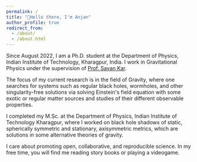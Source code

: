 ```yaml
---
permalink: /
title: "👋Hello there, I'm Anjan"
author_profile: true
redirect_from: 
  - /about/
  - /about.html
---
```


Since August 2022, I am a Ph.D. student at the Department of Physics, Indian Institute of
Technology, Kharagpur, India. I work in Gravitational Physics under the supervision of
[Prof. Sayan Kar](https://inspirehep.net/authors/1003662?ui-citation-summary=true).

The focus of my current research is in the field of Gravity, where one searches for
systems such as regular black holes, wormholes, and other singularity-free solutions 
via solving Einstein's field equation with some exotic or regular matter sources and 
studies of their different observable properties.

I completed my M.Sc. at the  Department of Physics, Indian Institute of Technology Kharagpur, 
where I worked on black hole shadows of static, spherically symmetric and stationary, axisymmetric
metrics, which are solutions in some alternative theories of gravity. 

I care about promoting open, collaborative, and reproducible science. In my free time, you will
find me reading story books or playing a videogame.


<head>
    <meta charset="UTF-8">
    <meta name="viewport" content="width=device-width, initial-scale=1.0">
    <title>Document</title>
    <!-- Include Font Awesome CSS -->
    <link rel="stylesheet" href="https://cdnjs.cloudflare.com/ajax/libs/font-awesome/5.15.4/css/all.min.css" integrity="sha512-WGtAsLh7O0C+o2II7ELf1WdZxx9W3L2G9F27hAGdUyU0rI30ZfRmz4L++kbA9KTPmD20ebTmUjXTgCeKxXa4iA==" crossorigin="anonymous" referrerpolicy="no-referrer" />
    <style>
        ul {
            list-style: none;
            padding-left: 0;
        }

        li {
            position: relative;
            display: inline-block;
            width: 100%; /* To make each bullet point take up the full width */
            padding-left: 30px; /* Adjust the padding to make room for the icon */
            margin-bottom: 20px; /* Add some spacing between items */
        }

        li::before {
            content: "\f19d"; /* Unicode for the icon, adjust as needed */
            font-family: 'Font Awesome 5 Free';
            font-weight: 900; /* Adjust the weight as needed */
            font-size: 16px; /* Adjust the size as needed */
            margin-right: 10px; /* Add some spacing between the icon and the text */
        }
    </style>
</head>


<div style="display: inline-block; vertical-align: top;">
    <h3 style="font-size: 18px;">Research Interest</h3>
    <ul>
        <li>Regular spacetimes</li>
        <li>Black hole shadow</li>
        <li>Gravitational lensing</li>
        <li>Quasinormal modes</li>
        <li>Stability under perturbation</li>
        <li>Gravitational collapse</li>
        <li>Black hole thermodynamics</li>
        <li>Rotating spacetimes</li>
    </ul>
</div>
<div style="display: inline-block; vertical-align: top;">
    <h3 style="font-size: 18px;">Education</h3>
    <ul>
        <li>Ph.D. in Physics, July 2022 - present <br> Indian Institute of Technology Kharagpur </li>
        <li>M.Sc. in Physics, August 2020 - April 2022 <br> Indian Institute of Technology Kharagpur </li>
        <li>B.Sc. in Physics, August 2017 - June 2020 <br> Vidyasagar University</li>
    </ul>
</div>
